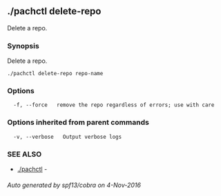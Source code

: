 ## ./pachctl delete-repo

Delete a repo.

### Synopsis


Delete a repo.

```
./pachctl delete-repo repo-name
```

### Options

```
  -f, --force   remove the repo regardless of errors; use with care
```

### Options inherited from parent commands

```
  -v, --verbose   Output verbose logs
```

### SEE ALSO
* [./pachctl](./pachctl.md)	 - 

###### Auto generated by spf13/cobra on 4-Nov-2016
